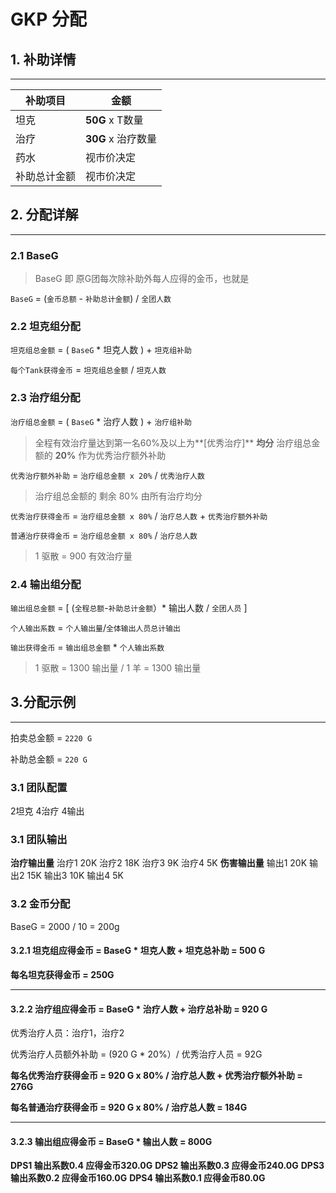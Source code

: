 # GKP 分配

## 1. 补助详情
------------

|  **补助项目** |  **金额** |
| ------------ | ------------ |
|  坦克  | **50G** x T数量 |
| 治疗 | **30G** x 治疗数量 |
| 药水  |  视市价决定 |
| 补助总计金额  |  视市价决定 |


## 2. 分配详解
------------

### 2.1 BaseG
> BaseG 即 原G团每次除补助外每人应得的金币，也就是

`BaseG` = (`金币总额` - `补助总计金额`) / `全团人数`

### 2.2 坦克组分配
`坦克组总金额` = ( `BaseG` * 坦克人数 )  + `坦克组补助` 

`每个Tank获得金币` =  `坦克组总金额` / `坦克人数`

### 2.3 治疗组分配
`治疗组总金额` = ( `BaseG` * 治疗人数 )  + `治疗组补助`

> 全程有效治疗量达到第一名60%及以上为**[优秀治疗]**  **均分** 治疗组总金额的 **20%** 作为优秀治疗额外补助

`优秀治疗额外补助` = `治疗组总金额 x 20%` / `优秀治疗人数`

> 治疗组总金额的 剩余 80% 由所有治疗均分


`优秀治疗获得金币` = `治疗组总金额 x 80%` / `治疗总人数` + `优秀治疗额外补助`

`普通治疗获得金币` = `治疗组总金额 x 80%` / `治疗总人数`

> 1 驱散 = 900 有效治疗量

### 2.4 输出组分配
`输出组总金额` = [ (`全程总额`-`补助总计金额`）* 输出人数 / `全团人员` ]

`个人输出系数` = `个人输出量`/`全体输出人员总计输出`


`输出获得金币` = `输出组总金额` * `个人输出系数`


> 1 驱散 = 1300 输出量 / 1 羊 = 1300 输出量


## 3.分配示例
------------

拍卖总金额 = `2220 G ` 

补助总金额 = `220 G`
### 3.1 团队配置
2坦克 4治疗 4输出

### 3.1 团队输出
**治疗输出量**
治疗1 20K
治疗2 18K
治疗3 9K
治疗4 5K 
**伤害输出量**
输出1 20K 
输出2 15K
输出3 10K
输出4 5K

### 3.2 金币分配
BaseG = 2000 / 10 = 200g

#### 3.2.1 坦克组应得金币 = BaseG * 坦克人数 + 坦克总补助 = 500 G

**每名坦克获得金币 = 250G**

------------

#### 3.2.2 治疗组应得金币 = BaseG * 治疗人数 + 治疗总补助 = 920 G

优秀治疗人员：治疗1，治疗2

优秀治疗人员额外补助 = (920 G * 20%）/ 优秀治疗人员 = 92G

**每名优秀治疗获得金币 = 920 G  x 80% / 治疗总人数 + 优秀治疗额外补助 = 276G**

**每名普通治疗获得金币 = 920 G x 80% / 治疗总人数 = 184G**

------------

#### 3.2.3 输出组应得金币 = BaseG * 输出人数 = 800G

**DPS1 输出系数0.4  应得金币320.0G**
**DPS2 输出系数0.3  应得金币240.0G**
**DPS3 输出系数0.2  应得金币160.0G**
**DPS4 输出系数0.1  应得金币80.0G**

